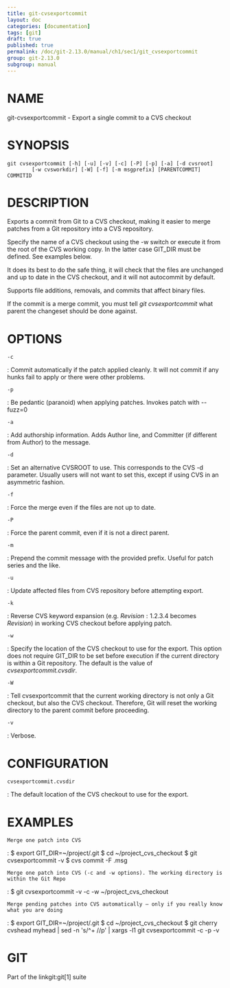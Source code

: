 ```yaml
---
title: git-cvsexportcommit
layout: doc
categories: [documentation]
tags: [git]
draft: true
published: true
permalink: /doc/git-2.13.0/manual/ch1/sec1/git_cvsexportcommit
group: git-2.13.0
subgroup: manual
---
```


NAME
====

git-cvsexportcommit - Export a single commit to a CVS checkout

SYNOPSIS
========

    git cvsexportcommit [-h] [-u] [-v] [-c] [-P] [-p] [-a] [-d cvsroot]
            [-w cvsworkdir] [-W] [-f] [-m msgprefix] [PARENTCOMMIT] COMMITID

DESCRIPTION
===========

Exports a commit from Git to a CVS checkout, making it easier to merge patches from a Git repository into a CVS repository.

Specify the name of a CVS checkout using the -w switch or execute it from the root of the CVS working copy. In the latter case GIT\_DIR must be defined. See examples below.

It does its best to do the safe thing, it will check that the files are unchanged and up to date in the CVS checkout, and it will not autocommit by default.

Supports file additions, removals, and commits that affect binary files.

If the commit is a merge commit, you must tell *git cvsexportcommit* what parent the changeset should be done against.

OPTIONS
=======

`-c`

:   Commit automatically if the patch applied cleanly. It will not commit if any hunks fail to apply or there were other problems.

`-p`

:   Be pedantic (paranoid) when applying patches. Invokes patch with --fuzz=0

`-a`

:   Add authorship information. Adds Author line, and Committer (if different from Author) to the message.

`-d`

:   Set an alternative CVSROOT to use. This corresponds to the CVS -d parameter. Usually users will not want to set this, except if using CVS in an asymmetric fashion.

`-f`

:   Force the merge even if the files are not up to date.

`-P`

:   Force the parent commit, even if it is not a direct parent.

`-m`

:   Prepend the commit message with the provided prefix. Useful for patch series and the like.

`-u`

:   Update affected files from CVS repository before attempting export.

`-k`

:   Reverse CVS keyword expansion (e.g. $Revision: 1.2.3.4$ becomes $Revision$) in working CVS checkout before applying patch.

`-w`

:   Specify the location of the CVS checkout to use for the export. This option does not require GIT\_DIR to be set before execution if the current directory is within a Git repository. The default is the value of *cvsexportcommit.cvsdir*.

`-W`

:   Tell cvsexportcommit that the current working directory is not only a Git checkout, but also the CVS checkout. Therefore, Git will reset the working directory to the parent commit before proceeding.

`-v`

:   Verbose.

CONFIGURATION
=============

`cvsexportcommit.cvsdir`

:   The default location of the CVS checkout to use for the export.

EXAMPLES
========

`Merge one patch into CVS`

:   $ export GIT_DIR=~/project/.git
        $ cd ~/project_cvs_checkout
        $ git cvsexportcommit -v <commit-sha1>
        $ cvs commit -F .msg <files>

`Merge one patch into CVS (-c and -w options). The working directory is within the Git Repo`

:           $ git cvsexportcommit -v -c -w ~/project_cvs_checkout <commit-sha1>

`Merge pending patches into CVS automatically — only if you really know what you are doing`

:   $ export GIT_DIR=~/project/.git
        $ cd ~/project_cvs_checkout
        $ git cherry cvshead myhead | sed -n 's/^+ //p' | xargs -l1 git cvsexportcommit -c -p -v

GIT
===

Part of the linkgit:git\[1\] suite
